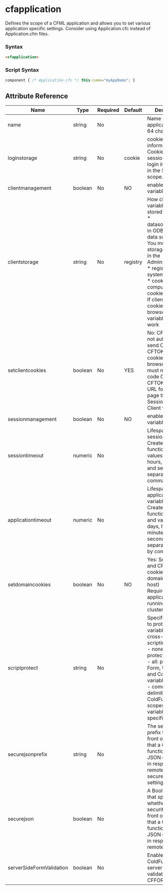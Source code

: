 # cfapplication

Defines the scope of a CFML application and allows you to set various application specific settings. Consider using Application.cfc instead of Application.cfm files.

### Syntax

```html
<cfapplication>
```

### Script Syntax

```javascript
component { /* Application.cfc */ this.name="myAppName"; }
```

## Attribute Reference

| Name | Type | Required | Default | Description |
| --- | --- | --- | --- | --- |
| name | string | No |  | Name of application. Up to 64 characters |
| loginstorage | string | No | cookie | cookie: store login information in the Cookie scope.<br /> session: store login information in the Session scope. |
| clientmanagement | boolean | No | NO | enables client variables |
| clientstorage | string | No | registry | How client variables are stored<br /> * datasource_name: in ODBC or native data source.<br /> You must create storage repository in the<br /> Administrator.<br /> * registry: in the system registry.<br /> * cookie: on client computer in a cookie. Scalable.<br /> If client disables cookies in the browser, client<br /> variables do not work |
| setclientcookies | boolean | No | YES | No: CFML does not automatically send CFID and CFTOKEN<br /> cookies to client browser; you must manually code CFID and<br /> CFTOKEN on the URL for every page that uses Session or<br /> Client variables |
| sessionmanagement | boolean | No | NO | enables session variables |
| sessiontimeout | numeric | No |  | Lifespan of session variables. CreateTimeSpan function and<br /> values in days, hours, minutes, and seconds, separated by<br /> commas |
| applicationtimeout | numeric | No |  | Lifespan of application variables. CreateTimeSpan function<br /> and values in days, hours, minutes, and seconds, separated<br /> by commas. |
| setdomaincookies | boolean | No | NO | Yes: Sets CFID and CFTOKEN cookies for a domain (not a host)<br /> Required, for applications running on clusters. |
| scriptprotect | string | No |  | Specifies whether to protect variables from cross-site scripting attacks.<br /> - none: do not protect variables<br /> - all: protect Form, URL, CGI, and Cookie variables<br /> - comma-delimited list of ColdFusion scopes: protect variables in the specified scopes |
| securejsonprefix | string | No |  | The security prefix to put in front of the value that a ColdFusion function returns in JSON-format <br />				in response to a remote call if the secureJSON setting is true. |
| securejson | boolean | No |  | A Boolean value that specifies whether to add a security prefix in front of any value that a ColdFusion function returns in JSON-format<br />				 in response to a remote call. |
| serverSideFormValidation | boolean | No |  | Enable/Disable ColdFusion‚ server side validation on CFFORM. |
